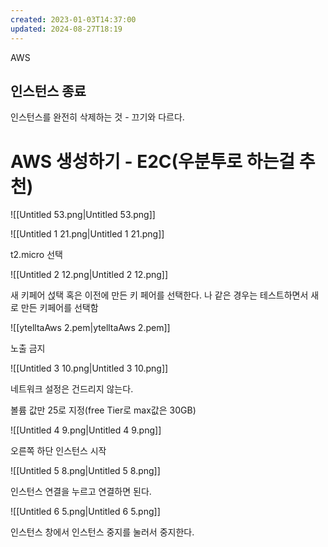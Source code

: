 ```yaml
---
created: 2023-01-03T14:37:00
updated: 2024-08-27T18:19
---
```

AWS

## 인스턴스 종료

인스턴스를 완전히 삭제하는 것 - 끄기와 다르다.

# AWS 생성하기 - E2C(우분투로 하는걸 추천)

![[Untitled 53.png|Untitled 53.png]]

  

  

![[Untitled 1 21.png|Untitled 1 21.png]]

t2.micro 선택

  

![[Untitled 2 12.png|Untitled 2 12.png]]

새 키페어 섡택 혹은 이전에 만든 키 페어를 선택한다. 나 같은 경우는 테스트하면서 새로 만든 키페어를 선택함

![[ytelltaAws 2.pem|ytelltaAws 2.pem]]

노출 금지

  

![[Untitled 3 10.png|Untitled 3 10.png]]

네트워크 설정은 건드리지 않는다.

볼륨 값만 25로 지정(free Tier로 max값은 30GB)

  

  

![[Untitled 4 9.png|Untitled 4 9.png]]

오른쪽 하단 인스턴스 시작

  

![[Untitled 5 8.png|Untitled 5 8.png]]

인스턴스 연결을 누르고 연결하면 된다.

  

![[Untitled 6 5.png|Untitled 6 5.png]]

인스턴스 창에서 인스턴스 중지를 눌러서 중지한다.